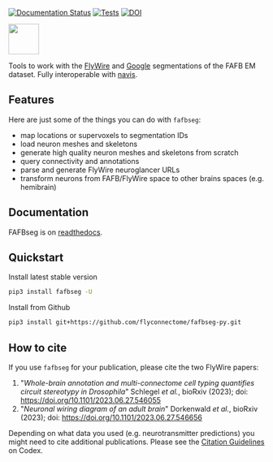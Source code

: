 [![Documentation Status](https://readthedocs.org/projects/fafbseg-py/badge/?version=latest)](https://fafbseg-py.readthedocs.io/en/latest/?badge=latest) [![Tests](https://github.com/navis-org/fafbseg-py/actions/workflows/test-package.yml/badge.svg)](https://github.com/navis-org/fafbseg-py/actions/workflows/test-package.yml) [![DOI](https://zenodo.org/badge/197735091.svg)](https://zenodo.org/badge/latestdoi/197735091)

<img src="https://github.com/navis-org/fafbseg-py/blob/master/docs/_static/logo2.png?raw=true" height="60">

Tools to work with the [FlyWire](https://flywire.ai/) and [Google](https://fafb-ffn1.storage.googleapis.com/landing.html) segmentations of the FAFB EM dataset. Fully interoperable with [navis](https://github.com/navis-org/navis).

## Features
Here are just some of the things you can do with ``fafbseg``:

* map locations or supervoxels to segmentation IDs
* load neuron meshes and skeletons
* generate high quality neuron meshes and skeletons from scratch
* query connectivity and annotations
* parse and generate FlyWire neuroglancer URLs
* transform neurons from FAFB/FlyWire space to other brains spaces (e.g. hemibrain)

## Documentation
FAFBseg is on [readthedocs](https://fafbseg-py.readthedocs.io/en/latest/).

## Quickstart
Install latest stable version

```bash
pip3 install fafbseg -U
```

Install from Github
```bash
pip3 install git+https://github.com/flyconnectome/fafbseg-py.git
```

## How to cite
If you use `fafbseg` for your publication, please cite the two FlyWire papers:

1. "_Whole-brain annotation and multi-connectome cell typing quantifies circuit stereotypy in Drosophila_" Schlegel _et al._, bioRxiv (2023); doi: https://doi.org/10.1101/2023.06.27.546055
2. "_Neuronal wiring diagram of an adult brain_" Dorkenwald _et al._, bioRxiv (2023); doi: https://doi.org/10.1101/2023.06.27.546656

Depending on what data you used (e.g. neurotransmitter predictions) you might need to cite additional publications. Please see the [Citation Guidelines](https://codex.flywire.ai/about_flywire) on Codex.
